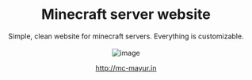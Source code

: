 
<div align="center">

# Minecraft server website
Simple, clean website for minecraft servers. Everything is customizable.
<br>
<br>
![image](https://i.imgur.com/pM5JUDS.png)

http://mc-mayur.in
</div>
